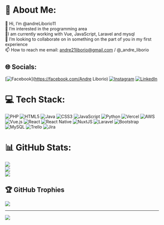 # 💫 About Me:
👋 Hi, I’m @andreLiborio11<br>👀 I’m interested in the programming area<br>🌱I am currently working with Vue, JavaScript, Laravel  and mysql<br>💞️ I’m looking to collaborate on in something on the part of you in my first experience<br>📫 How to reach me email: andre21liborio@gmail.com / @_andre_liborio


## 🌐 Socials:
[![Facebook](https://img.shields.io/badge/Facebook-%231877F2.svg?logo=Facebook&logoColor=white)](https://facebook.com/Andre Liborio) [![Instagram](https://img.shields.io/badge/Instagram-%23E4405F.svg?logo=Instagram&logoColor=white)](https://instagram.com/_andre_liborio) [![LinkedIn](https://img.shields.io/badge/LinkedIn-%230077B5.svg?logo=linkedin&logoColor=white)](https://linkedin.com/in/https://www.linkedin.com/in/andre-liborio-a486331a9/) 

# 💻 Tech Stack:
![PHP](https://img.shields.io/badge/php-%23777BB4.svg?style=for-the-badge&logo=php&logoColor=white) ![HTML5](https://img.shields.io/badge/html5-%23E34F26.svg?style=for-the-badge&logo=html5&logoColor=white) ![Java](https://img.shields.io/badge/java-%23ED8B00.svg?style=for-the-badge&logo=java&logoColor=white) ![CSS3](https://img.shields.io/badge/css3-%231572B6.svg?style=for-the-badge&logo=css3&logoColor=white) ![JavaScript](https://img.shields.io/badge/javascript-%23323330.svg?style=for-the-badge&logo=javascript&logoColor=%23F7DF1E) ![Python](https://img.shields.io/badge/python-3670A0?style=for-the-badge&logo=python&logoColor=ffdd54) ![Vercel](https://img.shields.io/badge/vercel-%23000000.svg?style=for-the-badge&logo=vercel&logoColor=white) ![AWS](https://img.shields.io/badge/AWS-%23FF9900.svg?style=for-the-badge&logo=amazon-aws&logoColor=white) ![Vue.js](https://img.shields.io/badge/vuejs-%2335495e.svg?style=for-the-badge&logo=vuedotjs&logoColor=%234FC08D) ![React](https://img.shields.io/badge/react-%2320232a.svg?style=for-the-badge&logo=react&logoColor=%2361DAFB) ![React Native](https://img.shields.io/badge/react_native-%2320232a.svg?style=for-the-badge&logo=react&logoColor=%2361DAFB) ![NuxtJS](https://img.shields.io/badge/Nuxt-black?style=for-the-badge&logo=nuxt.js&logoColor=white) ![Laravel](https://img.shields.io/badge/laravel-%23FF2D20.svg?style=for-the-badge&logo=laravel&logoColor=white) ![Bootstrap](https://img.shields.io/badge/bootstrap-%23563D7C.svg?style=for-the-badge&logo=bootstrap&logoColor=white) ![MySQL](https://img.shields.io/badge/mysql-%2300f.svg?style=for-the-badge&logo=mysql&logoColor=white) ![Trello](https://img.shields.io/badge/Trello-%23026AA7.svg?style=for-the-badge&logo=Trello&logoColor=white) ![Jira](https://img.shields.io/badge/jira-%230A0FFF.svg?style=for-the-badge&logo=jira&logoColor=white)
# 📊 GitHub Stats:
![](https://github-readme-stats.vercel.app/api?username=andreLiborio11&theme=vue-dark&hide_border=false&include_all_commits=true&count_private=true)<br/>
![](https://github-readme-streak-stats.herokuapp.com/?user=andreLiborio11&theme=vue-dark&hide_border=false)<br/>
![](https://github-readme-stats.vercel.app/api/top-langs/?username=andreLiborio11&theme=vue-dark&hide_border=false&include_all_commits=true&count_private=true&layout=compact)

## 🏆 GitHub Trophies
![](https://github-profile-trophy.vercel.app/?username=andreLiborio11&theme=radical&no-frame=false&no-bg=false&margin-w=4)

---
[![](https://visitcount.itsvg.in/api?id=andreLiborio11&icon=7&color=1)](https://visitcount.itsvg.in)

<!-- Proudly created with GPRM ( https://gprm.itsvg.in ) -->
